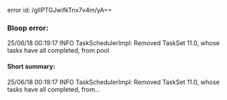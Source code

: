 error id: /gIIPTGJwifkTnx7v4m/yA==
### Bloop error:

25/06/18 00:19:17 INFO TaskSchedulerImpl: Removed TaskSet 11.0, whose tasks have all completed, from pool
#### Short summary: 

25/06/18 00:19:17 INFO TaskSchedulerImpl: Removed TaskSet 11.0, whose tasks have all completed, from...